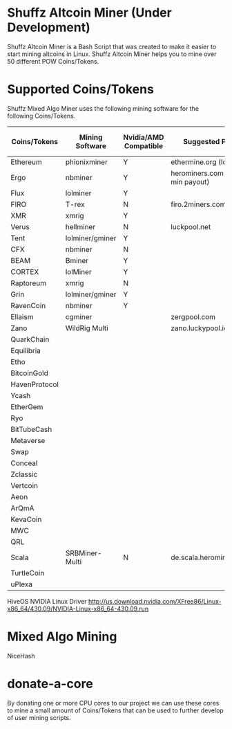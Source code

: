 # Shuffz Altcoin Miner (Under Development)

Shuffz Altcoin Miner is a Bash Script that was created to make it easier to start mining altcoins in Linux. Shuffz Altcoin Miner helps you to mine over 50 different POW Coins/Tokens.

# Supported Coins/Tokens

Shuffz Mixed Algo Miner uses the following mining software for the following Coins/Tokens.

| Coins/Tokens| Mining Software| Nvidia/AMD Compatible | Suggested Pools | Listed In Script |
| ----------- | ----------- |----------- | ----------- | ----------- |
| Ethereum    | phionixminer|Y| ethermine.org (low fees) |Y|
| Ergo        | nbminer     |Y| herominers.com (low min payout) |Y|
| Flux        | lolminer    |Y|
| FIRO        | T-rex       |N| firo.2miners.com |Y|
| XMR         | xmrig       |Y||Y|
| Verus       | hellminer   |N| luckpool.net |
| Tent        | lolminer/gminer|Y|
| CFX         | nbminer     |N|
| BEAM        | Bminer      |Y|
| CORTEX      | lolMiner    |Y|
| Raptoreum   | xmrig       |N|
| Grin        | lolminer/gminer|Y|
| RavenCoin   | nbminer     |Y|
| Ellaism     | cgminer     || zergpool.com |
| Zano        | WildRig Multi|| zano.luckypool.io |
| QuarkChain  |             |
| Equilibria  |             |
| Etho        |             |
| BitcoinGold |             |
| HavenProtocol|            |
| Ycash       |             |
| EtherGem    |             |
| Ryo         |             |
| BitTubeCash |             |
| Metaverse   |             |
| Swap        |             |
| Conceal     |             |
| Zclassic    |             |
| Vertcoin    |             |
| Aeon        |             |
| ArQmA       |             |
| KevaCoin    |             |
| MWC         |             |
| QRL         |             |
| Scala       |SRBMiner-Multi|N| de.scala.herominers.com |
| TurtleCoin  |             |
| uPlexa      |             |






HiveOS NVIDIA Linux Driver
http://us.download.nvidia.com/XFree86/Linux-x86_64/430.09/NVIDIA-Linux-x86_64-430.09.run

# Mixed Algo Mining

NiceHash

# donate-a-core 

By donating one or more CPU cores to our project we can use these cores to mine a small amount of Coins/Tokens that can be used to further develop of user mining scripts.
